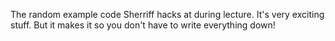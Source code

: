 The random example code Sherriff hacks at during lecture.  It's very exciting stuff.  But it makes it so you don't have to write everything down!
